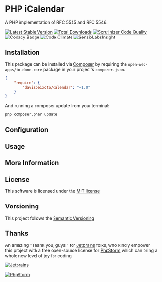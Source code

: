 # PHP iCalendar

A PHP implementation of RFC 5545 and RFC 5546.

[![Latest Stable Version](https://img.shields.io/packagist/v/open-web-apps/to-done.svg)](https://packagist.org/packages/open-web-apps/to-done-core)
[![Total Downloads](https://img.shields.io/packagist/dt/open-web-apps/to-done.svg)](https://packagist.org/packages/open-web-apps/to-done-core)
[![Scrutinizer Code Quality](https://scrutinizer-ci.com/g/open-web-apps/ToDone-Core/badges/quality-score.png?b=master)](https://scrutinizer-ci.com/g/open-web-apps/ToDone-Core/?branch=master)
[![Codacy Badge](https://www.codacy.com/project/badge/68379f5f51fe4511b2ff8c4df96431be)](https://www.codacy.com/app/davis-peixoto/ToDone-Core)
[![Code Climate](https://codeclimate.com/github/open-web-apps/ToDone-Core/badges/gpa.svg)](https://codeclimate.com/github/open-web-apps/ToDone-Core)
[![SensioLabsInsight](https://insight.sensiolabs.com/projects/7e4aab0b-d011-4dfb-a199-36e34916b6fd/small.png)](https://insight.sensiolabs.com/projects/7e4aab0b-d011-4dfb-a199-36e34916b6fd)

## Installation

This package can be installed via [Composer](http://getcomposer.org) by requiring the
`open-web-apps/to-done-core` package in your project's `composer.json`.

```json
{
    "require": {
        "davispeixoto/calendar": "~1.0"
    }
}
```

And running a composer update from your terminal:
```sh
php composer.phar update
```

## Configuration

## Usage

## More Information

## License

This software is licensed under the [MIT license](http://opensource.org/licenses/MIT)

## Versioning

This project follows the [Semantic Versioning](http://semver.org/)

## Thanks

An amazing "Thank you, guys!" for [Jetbrains](https://www.jetbrains.com/) folks, 
who kindly empower this project with a free open-source license for [PhpStorm](https://www.jetbrains.com/phpstorm/) which can bring a whole new level of joy for coding.

[![Jetbrains][2]][1]

[![PhpStorm][4]][3]

  [1]: https://www.jetbrains.com/
  [2]: https://www.jetbrains.com/company/docs/logo_jetbrains.png
  [3]: https://www.jetbrains.com/phpstorm/
  [4]: https://www.jetbrains.com/phpstorm/documentation/docs/logo_phpstorm.png

